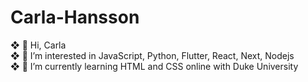 # Carla-Hansson

  ❖ 👋 Hi, Carla<br>
  ❖ 🧠 I’m interested in JavaScript, Python, Flutter, React, Next, Nodejs<br>
  ❖ 👀 I’m currently learning HTML and CSS online with Duke University<br>
   
